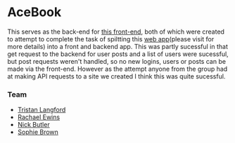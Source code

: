 # AceBook

This serves as the back-end for [this front-end](https://github.com/nwmbutler/acebook-brainaics-frontend), both of which were created to attempt to complete the task of spiltting this [web app](https://github.com/tristanlangford/acebook-brainaics)(please visit for more details) into a front and backend app. This was partly sucessful in that get request to the backend for user posts and a list of users were sucessful, but post requests weren't handled, so no new logins, users or posts can be made via the front-end. However as the attempt anyone from the group had at making API requests to a site we created I think this was quite sucessful. 

### Team
* [Tristan Langford](https://github.com/tristanlangford)
* [Rachael Ewins](https://github.com/RaeRachael)
* [Nick Butler](https://github.com/nwmbutler)
* [Sophie Brown](https://github.com/sofyloafy)

